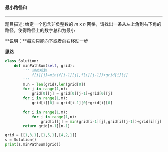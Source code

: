 #### 最小路径和

---

题目描述:  给定一个包含非负整数的 *m* x *n* 网格，请找出一条从左上角到右下角的路径，使得路径上的数字总和为最小

**说明：**每次只能向下或者向右移动一步

**思路**

```python
class Solution:
    def minPathSum(self, grid):
        ''' 动态规划 
            f[i][j]=min(f[i-1][j],f[i][j-1])+grid[i][j]
        '''
        m,n = len(grid),len(grid[0])
        for j in range(1,n):
            grid[0][j] = grid[0][j-1]+grid[0][j]
        for i in range(1,m):
            grid[i][0] = grid[i-1][0]+grid[i][0]
        
        for i in range(1,m):
            for j in range(1,n):
                grid[i][j] = min(grid[i-1][j],grid[i][j-1])+grid[i][j]
        return grid[m-1][n-1]

grid = [[1,3,1],[1,5,1],[4,2,1]]
s = Solution()
print(s.minPathSum(grid))
```


